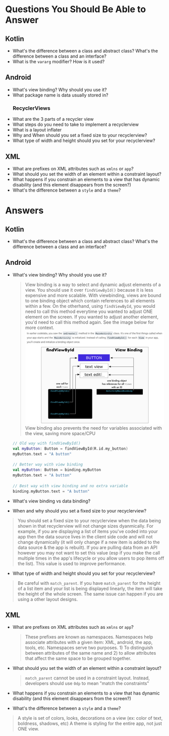 # Questions You Should Be Able to Answer 

## Kotlin 
* What's the difference between a class and abstract class? What's the difference between a class and an interface?
* What is the `vararg` modifier? How is it used?

## Android 
* What's view binding? Why should you use it?  
* What package name is data usually stored in?
  ### RecyclerViews
* What are the 3 parts of a recycler view
* What steps do you need to take to implement a recyclerview
* What is a layout inflater
* Why and When should you set a fixed size to your recyclerview?
* What type of width and height should you set for your recyclerview?

  
## XML
* What are prefixes on XML attributes such as `xmlns` or `app`?
* What should you set the width of an element within a constraint layout?
* What happens if you constrain an elements to a view that has dynamic disability (and this element disappears from the screen?)
* What's the difference between a `style` and a `theme`?


# Answers

## Kotlin
* What's the difference between a class and abstract class? What's the difference between a class and an interface?
> 


## Android
* What's view binding? Why should you use it?
  > View binding is a way to select and dynamic adjust elements of a view. You should use it over `findViewById()` because it is less expensive and more scalable. With viewbinding, views are bound to one binding object which contain references to all elements within a few. On the otherhand, using  `findViewById`, you would need to call this method everytime you wanted to adjust ONE element on the screen. If you wanted to adjust another element, you'd need to call this method again. See the image below for more context. 
  > ![](./images/viewbindvsfindviewbyid.png)
  > View binding also prevents the need for variables associated with the view, saving more space/CPU
  ```kotlin 
  // Old way with findViewById()
  val myButton: Button = findViewById(R.id.my_button)
  myButton.text = "A button"
  
  // Better way with view binding
  val myButton: Button = binding.myButton
  myButton.text = "A button"
  
  // Best way with view binding and no extra variable
  binding.myButton.text = "A button"
  ```
  
* What's view binding vs data binding?

* When and why should you set a fixed size to your recyclerview?
> You should set a fixed size to your recyclerview when the data being shown in that recyclerview will not change sizes dyanmically. For example, if you are displaying a list of items you've coded into your app then the data source lives in the client side code and will not change dynamically (it will only change if a new item is added to the data source & the app is rebuilt). If you are pulling data from an API however you may not want to set this value (esp if you make the call multiple times in the app's lifecycle or you allow users to pop items off the list). This value is used to improve performance.

* What type of width and height should you set for your recyclerview?
> Be careful with `match_parent`. If you have `match_parent` for the height of a list item and your list is being displayed linearly, the item will take the height of the whole screen. The same issue can happen if you are using a other layout designs.  

## XML
* What are prefixes on XML attributes such as `xmlns` or `app`?
  > These prefixes are known as namespaces. Namespaces help associate attributes with a given item: XML, android, the app, tools, etc. Namespaces serve two purposes. 1) To distinguish between attributes of the same name and 2) to allow attributes that affect the same space to be grouped together.
* What should you set the width of an element within a constraint layout?
  > `match_parent` cannot be used in a constraint layout. Instead, developers should use `0dp` to mean "match the constraints"
  
* What happens if you constrain an elements to a view that has dynamic disability (and this element disappears from the screen?)
> 

* What's the difference between a `style` and a `theme`?
> A style is set of colors, looks, decorations on a view (ex: color of text, boldness, shadows, etc)
> A theme is styling for the entire app, not just ONE view.